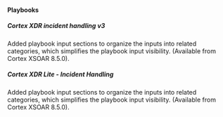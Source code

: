 
#### Playbooks

##### Cortex XDR incident handling v3

Added playbook input sections to organize the inputs into related categories, which simplifies the playbook input visibility. (Available from Cortex XSOAR 8.5.0).

##### Cortex XDR Lite - Incident Handling

Added playbook input sections to organize the inputs into related categories, which simplifies the playbook input visibility. (Available from Cortex XSOAR 8.5.0).
